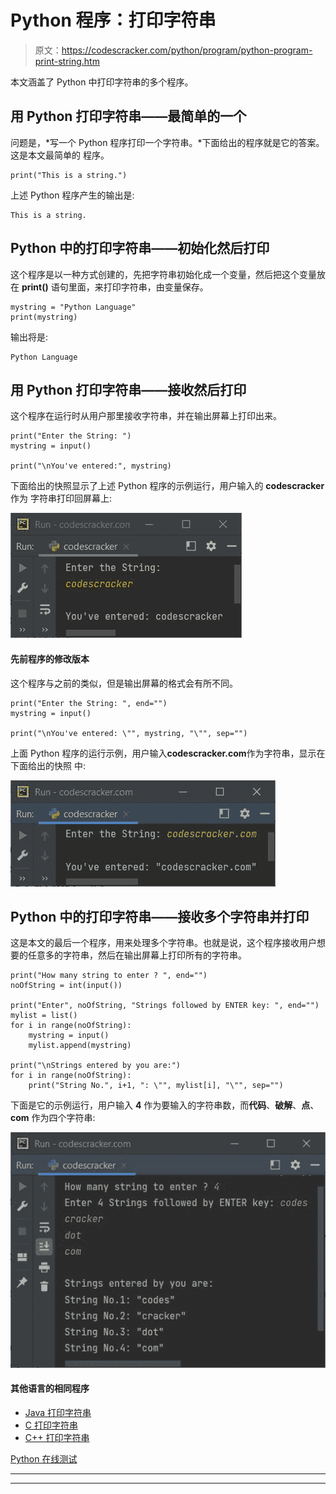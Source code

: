 # Python 程序：打印字符串

> 原文：<https://codescracker.com/python/program/python-program-print-string.htm>

本文涵盖了 Python 中打印字符串的多个程序。

## 用 Python 打印字符串——最简单的一个

问题是，*写一个 Python 程序打印一个字符串。*下面给出的程序就是它的答案。这是本文最简单的 程序。

```
print("This is a string.")
```

上述 Python 程序产生的输出是:

```
This is a string.
```

## Python 中的打印字符串——初始化然后打印

这个程序是以一种方式创建的，先把字符串初始化成一个变量，然后把这个变量放在 **print()** 语句里面，来打印字符串，由变量保存。

```
mystring = "Python Language"
print(mystring)
```

输出将是:

```
Python Language
```

## 用 Python 打印字符串——接收然后打印

这个程序在运行时从用户那里接收字符串，并在输出屏幕上打印出来。

```
print("Enter the String: ")
mystring = input()

print("\nYou've entered:", mystring)
```

下面给出的快照显示了上述 Python 程序的示例运行，用户输入的 **codescracker** 作为 字符串打印回屏幕上:

![python program print string](img/4ba94812a97d201ec68f7e896c1e5db7.png)

#### 先前程序的修改版本

这个程序与之前的类似，但是输出屏幕的格式会有所不同。

```
print("Enter the String: ", end="")
mystring = input()

print("\nYou've entered: \"", mystring, "\"", sep="")
```

上面 Python 程序的运行示例，用户输入**codescracker.com**作为字符串，显示在下面给出的快照 中:

![python print string example program](img/dfaed46f5e5b698e945cde64b6438b7c.png)

## Python 中的打印字符串——接收多个字符串并打印

这是本文的最后一个程序，用来处理多个字符串。也就是说，这个程序接收用户想要的任意多的字符串，然后在输出屏幕上打印所有的字符串。

```
print("How many string to enter ? ", end="")
noOfString = int(input())

print("Enter", noOfString, "Strings followed by ENTER key: ", end="")
mylist = list()
for i in range(noOfString):
    mystring = input()
    mylist.append(mystring)

print("\nStrings entered by you are:")
for i in range(noOfString):
    print("String No.", i+1, ": \"", mylist[i], "\"", sep="")
```

下面是它的示例运行，用户输入 **4** 作为要输入的字符串数，而**代码**、**破解**、**点**、 **com** 作为四个字符串:

![print string in Python program](img/0cb32e127e5a162cad810bb6244e6366.png)

#### 其他语言的相同程序

*   [Java 打印字符串](/java/program/java-program-print-string.htm)
*   [C 打印字符串](/c/program/c-program-print-string.htm)
*   [C++ 打印字符串](/cpp/program/cpp-program-print-string.htm)

[Python 在线测试](/exam/showtest.php?subid=10)

* * *

* * *